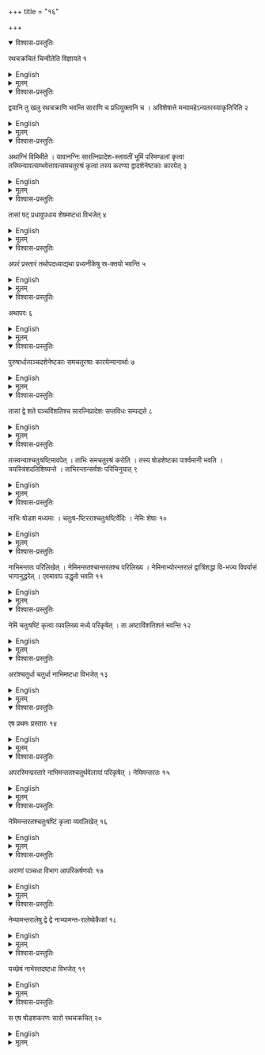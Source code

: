 +++
title = "१६"

+++


<details open><summary>विश्वास-प्रस्तुतिः</summary>

रथचक्रचितं चिन्वीतेति विज्ञायते १
</details>

<details><summary>English</summary>

According to tradition, a fire-altar in the form of a chariot wheel is to be constructed.
</details>

<details><summary>मूलम्</summary>

रथचक्रचितं चिन्वीतेति विज्ञायते १
</details>


<details open><summary>विश्वास-प्रस्तुतिः</summary>

द्वयानि तु खलु रथचक्राणि भवन्ति साराणि च प्रधियुक्तानि च । अविशेषात्ते मन्यामहेऽन्यतरस्याकृतिरिति २
</details>

<details><summary>English</summary>

The chariot wheels are indeed of two types, e.g. those with spokes and those (formed) by the joining of circular segments (to a central square piece). In the absence of any distinction between the two, both are taken into consi- deration and described.
</details>

<details><summary>मूलम्</summary>

द्वयानि तु खलु रथचक्राणि भवन्ति साराणि च प्रधियुक्तानि च । अविशेषात्ते मन्यामहेऽन्यतर-स्याकृतिरिति २
</details>


<details open><summary>विश्वास-प्रस्तुतिः</summary>

अथाग्निं विमिमीते । यावानग्निः सारत्निप्रादेश-स्तावतीं भूमिं परिमण्डलां कृत्वा तस्मिन्यावत्सम्भवेत्तावत्समचतुरश्रं कृत्वा तस्य करण्या द्वादशेनेष्टकाः कारयेत् ३
</details>

<details><summary>English</summary>

Now the (area of the) fire-altar is measured out. A circle of area equal to that of the (seven-fold) fire-altar with (two) aratnis and (one) prādeśa is made, the largest possible square is inscribed in it, and bricks are made with the twelfth part of its side.
</details>

<details><summary>मूलम्</summary>

अथाग्निं विमिमीते । यावानग्निः सारत्निप्रादेश-स्तावतीं भूमिं परिमण्डलां कृत्वा तस्मिन्यावत्सम्भवेत्तावत्समचतुरश्रं कृत्वा तस्य करण्या द्वादशेनेष्टकाः कारयेत् ३
</details>


<details open><summary>विश्वास-प्रस्तुतिः</summary>

तासां षट् प्रधावुपधाय शेषमष्टधा विभजेत् ४
</details>

<details><summary>English</summary>

6 of these (bricks) are placed in each circular segment and the remaining space (of the segment) is divided into 8 parts.
</details>

<details><summary>मूलम्</summary>

तासां षट् प्रधावुपधाय शेषमष्टधा विभजेत् ४
</details>


<details open><summary>विश्वास-प्रस्तुतिः</summary>

अपरं प्रस्तारं तथोपदध्याद्यथा प्रध्यनीकेषु स्र-क्तयो भवन्ति ५
</details>

<details><summary>English</summary>

The other layer is to be so oriented that the corners (of the square) lie in the centres of the segments (of the first layer).
</details>

<details><summary>मूलम्</summary>

अपरं प्रस्तारं तथोपदध्याद्यथा प्रध्यनीकेषु स्र-क्तयो भवन्ति ५
</details>


<details open><summary>विश्वास-प्रस्तुतिः</summary>

अथापरः ६
</details>

<details><summary>English</summary>

Now the other type.
</details>

<details><summary>मूलम्</summary>

अथापरः ६
</details>


<details open><summary>विश्वास-प्रस्तुतिः</summary>

पुरुषार्धात्पञ्चदशेनेष्टकाः समचतुरश्राः कारयेन्मानार्थाः ७
</details>

<details><summary>English</summary>

Square bricks of area equal to the fifteenth part of half a (square) puruşa are made for purposes of measurement.
</details>

<details><summary>मूलम्</summary>

पुरुषार्धात्पञ्चदशेनेष्टकाः समचतुरश्राः कारयेन्मानार्थाः ७
</details>


<details open><summary>विश्वास-प्रस्तुतिः</summary>

तासां द्वे शते पञ्चविंशतिश्च सारत्निप्रादेशः सप्तविधः सम्पद्यते ८
</details>

<details><summary>English</summary>

With 225 of them (of such bricks) is accomplished the seven-fold (fire- altar) with (two) aratnis and (one) prādeśa.
</details>

<details><summary>मूलम्</summary>

तासां द्वे शते पञ्चविंशतिश्च सारत्निप्रादेशः सप्तविधः सम्पद्यते ८
</details>


<details open><summary>विश्वास-प्रस्तुतिः</summary>

तास्वन्याश्चतुःषष्टिमावपेत् । ताभिः समचतुरश्रं करोति । तस्य षोडशेष्टका पार्श्वमानी भवति । त्रयस्त्रिंशदतिशिष्यन्ते । ताभिरन्तान्सर्वशः परिचिनुयात् ९
</details>

<details><summary>English</summary>

To these (225 bricks) another 64 (bricks of the same kind) are added and with them (289 bricks) a square is made (as follows). (At first) a square is made with a side containing 16 bricks (in which 256 bricks are used up), leaving a balance of 33 bricks. These (33 bricks) are placed on all sides (actually on two adjoining sides, so as to obtain a square of side containing 17 bricks).
</details>

<details><summary>मूलम्</summary>

तास्वन्याश्चतुःषष्टिमावपेत् । ताभिः समचतुरश्रं करोति । तस्य षोडशेष्टका पार्श्वमानी भवति । त्रयस्त्रिंशदतिशिष्यन्ते । ताभिरन्तान्सर्वशः परिचिनुयात् ९
</details>


<details open><summary>विश्वास-प्रस्तुतिः</summary>

नाभिः षोडश मध्यमाः । चतुःष-ष्टिरराश्चतुःषष्टिर्वेदिः । नेमिः शेषाः १०
</details>

<details><summary>English</summary>

16 (bricks) at the centre constitute the nave; 64 (bricks thereafter) constitute the spokes and 64 the empty spaces (between spokes); the remaining (145 bricks) form the felly.
</details>

<details><summary>मूलम्</summary>

नाभिः षोडश मध्यमाः । चतुःष-ष्टिरराश्चतुःषष्टिर्वेदिः । नेमिः शेषाः १०
</details>


<details open><summary>विश्वास-प्रस्तुतिः</summary>

नाभिमन्ततः परिलिखेत् । नेमिमन्ततश्चान्तरतश्च परिलिख्य । नेमिनाभ्योरन्तरालं द्वात्रिंशद्धा वि-भज्य विपर्यासं भागानुद्धरेत् । एवमावाप उद्धृतो भवति ११
</details>

<details><summary>English</summary>

(The square shaped) nave at its borders is transformed into a circle (by the method previously described). The outer and the inner (squares) enclosing the felly are transformed into (two) circles. After dividing the space between the felly and the nave into 32 equal parts, the alternate ones are removed. In this way, the added area (equivalent of 64 bricks) stands withdrawn.
</details>

<details><summary>मूलम्</summary>

नाभिमन्ततः परिलिखेत् । नेमिमन्ततश्चान्तरतश्च परिलिख्य । नेमिनाभ्योरन्तरालं द्वात्रिंशद्धा वि-भज्य विपर्यासं भागानुद्धरेत् । एवमावाप उद्धृतो भवति ११
</details>


<details open><summary>विश्वास-प्रस्तुतिः</summary>

नेमिं चतुःषष्टिं कृत्वा व्यवलिख्य मध्ये परिकृषेत् । ता अष्टाविंशतिशतं भवन्ति १२
</details>

<details><summary>English</summary>

After dividing the felly into 64 equal parts and drawing (radial) lines (through these divisions), a circle is drawn through the middle (of the felly), making the number (of parts in the felly) equal to 128.
</details>

<details><summary>मूलम्</summary>

नेमिं चतुःषष्टिं कृत्वा व्यवलिख्य मध्ये परिकृषेत् । ता अष्टाविंशतिशतं भवन्ति १२
</details>


<details open><summary>विश्वास-प्रस्तुतिः</summary>

अरांश्चतुर्धा चतुर्धा नाभिमष्टधा विभजेत् १३
</details>

<details><summary>English</summary>

The spokes are each divided into 4 parts; the nave is divided into 8 parts. 
</details>

<details><summary>मूलम्</summary>

अरांश्चतुर्धा चतुर्धा नाभिमष्टधा विभजेत् १३
</details>


<details open><summary>विश्वास-प्रस्तुतिः</summary>

एष प्रथमः प्रस्तारः १४
</details>

<details><summary>English</summary>

This is the first layer (of 200 parts or bricks).
</details>

<details><summary>मूलम्</summary>

एष प्रथमः प्रस्तारः १४
</details>


<details open><summary>विश्वास-प्रस्तुतिः</summary>

अपरस्मिन्प्रस्तारे नाभिमन्ततश्चतुर्थवेलायां परिकृषेत् । नेमिमन्तरतः १५
</details>

<details><summary>English</summary>

In the other layer, a circle is to be drawn within the nave at a distance equal to one-fourth (of the radius) from its inner edge. The same (is to be done) within the felly (at a distance equal to one-fourth of the felly's breadth) from the inner circumference.
</details>

<details><summary>मूलम्</summary>

अपरस्मिन्प्रस्तारे नाभिमन्ततश्चतुर्थवेलायां परिकृषेत् । नेमिमन्तरतः १५
</details>


<details open><summary>विश्वास-प्रस्तुतिः</summary>

नेमिमन्तरतश्चतुःषष्टिं कृत्वा व्यवलिखेत् १६
</details>

<details><summary>English</summary>

After dividing the inner edge of the felly (that is, the circle drawn within it) into 64 equal parts, (radial) lines are to be drawn (so as to divide the felly into 64 parts).
</details>

<details><summary>मूलम्</summary>

नेमिमन्तरतश्चतुःषष्टिं कृत्वा व्यवलिखेत् १६
</details>


<details open><summary>विश्वास-प्रस्तुतिः</summary>

अराणां पञ्चधा विभाग आपरिकर्षणयोः १७
</details>

<details><summary>English</summary>

(The space in each of) the spokes is divided into 5 parts from circle (in the nave) to circle (in the felly).
</details>

<details><summary>मूलम्</summary>

अराणां पञ्चधा विभाग आपरिकर्षणयोः १७
</details>


<details open><summary>विश्वास-प्रस्तुतिः</summary>

नेम्यामन्तरालेषु द्वे द्वे नाभ्यामन्त-रालेष्वेकैकां १८
</details>

<details><summary>English</summary>

The space in each interstice of the felly is divided into 2 parts, and there is 1 part in each interstice of the nave.
</details>

<details><summary>मूलम्</summary>

नेम्यामन्तरालेषु द्वे द्वे नाभ्यामन्त-रालेष्वेकैकां १८
</details>


<details open><summary>विश्वास-प्रस्तुतिः</summary>

यच्छेषं नाभेस्तदष्टधा विभजेत् १९
</details>

<details><summary>English</summary>

The remaining space of the nave is to be divided into 8 parts.
</details>

<details><summary>मूलम्</summary>

यच्छेषं नाभेस्तदष्टधा विभजेत् १९
</details>


<details open><summary>विश्वास-प्रस्तुतिः</summary>

स एष षोडशकरणः सारो रथचक्रचित् २०
</details>

<details><summary>English</summary>

These are the 16 types (of bricks required) in (the construction of) the fire-altar in the form of a chariot wheel with spokes.
</details>

<details><summary>मूलम्</summary>

स एष षोडशकरणः सारो रथचक्रचित् २०
</details>
